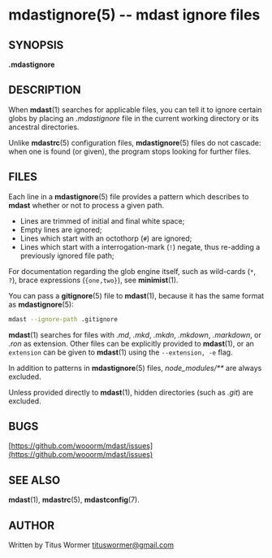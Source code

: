 # mdastignore(5) -- mdast ignore files

## SYNOPSIS

**.mdastignore**

## DESCRIPTION

When **mdast**(1) searches for applicable files, you can tell it to ignore certain globs by placing an _.mdastignore_ file in the current working directory or its ancestral directories.

Unlike **mdastrc**(5) configuration files, **mdastignore**(5) files do not cascade: when one is found (or given), the program stops looking for further files.

## FILES

Each line in a **mdastignore**(5) file provides a pattern which describes to **mdast** whether or not to process a given path.

*   Lines are trimmed of initial and final white space;
*   Empty lines are ignored;
*   Lines which start with an octothorp (`#`) are ignored;
*   Lines which start with a interrogation-mark (`!`) negate, thus re-adding a previously ignored file path;

For documentation regarding the glob engine itself, such as wild-cards (`*`, `?`), brace expressions (`{one,two}`), see **minimist**(1).

You can pass a **gitignore**(5) file to **mdast**(1), because it has the same format as **mdastignore**(5):

```bash
mdast --ignore-path .gitignore
```

**mdast**(1) searches for files with  _.md_, _.mkd_, _.mkdn_, _.mkdown_, _.markdown_, or _.ron_ as extension.  Other files can be explicitly provided to **mdast**(1), or an `extension` can be given to **mdast**(1) using the `--extension, -e` flag.

In addition to patterns in **mdastignore**(5) files, _node_modules/\*\*_ are always excluded.

Unless provided directly to **mdast**(1), hidden directories (such as _.git_) are excluded.

## BUGS

[https://github.com/wooorm/mdast/issues](https://github.com/wooorm/mdast/issues)

## SEE ALSO

**mdast**(1), **mdastrc**(5), **mdastconfig**(7).

## AUTHOR

Written by Titus Wormer [tituswormer@gmail.com](tituswormer@gmail.com)
